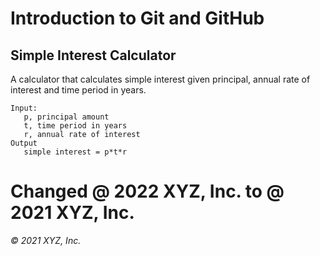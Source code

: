 # Introduction to Git and GitHub

## Simple Interest Calculator

A calculator that calculates simple interest given principal, annual rate of interest and time period in years.

```
Input:
   p, principal amount
   t, time period in years
   r, annual rate of interest
Output
   simple interest = p*t*r
```
# Changed @ 2022 XYZ, Inc. to @ 2021 XYZ, Inc.
_© 2021 XYZ, Inc._
